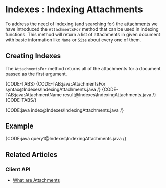 ﻿# Indexes : Indexing Attachments

To address the need of indexing (and searching for) the [attachments](../client-api/session/attachments/what-are-attachments) we have introduced the `AttachmentsFor` method that can be used in indexing functions. This method will return a list of attachments in given document with basic information like `Name` or `Size` about every one of them.

## Creating Indexes

The `AttachmentsFor` method returns all of the attachments for a document passed as the first argument.

{CODE-TABS}
{CODE-TAB:java:AttachmentsFor syntax@Indexes\IndexingAttachments.java /}
{CODE-TAB:java:AttachmentName result@Indexes\IndexingAttachments.java /}
{CODE-TABS/}

{CODE:java index@Indexes\IndexingAttachments.java /}

## Example

{CODE:java query1@Indexes\IndexingAttachments.java /}

## Related Articles

### Client API

- [What are Attachments](../client-api/session/attachments/what-are-attachments)
